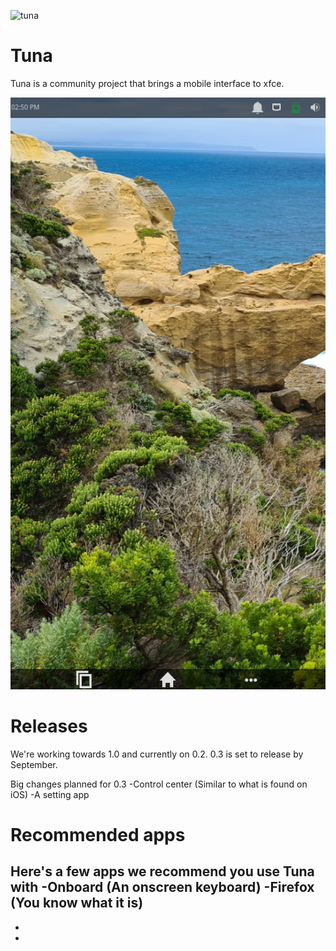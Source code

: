 
![tuna](img/TunaLOGOtitle.png)

# Tuna

Tuna is a community project that brings a mobile interface to xfce.

![tuna](img/TS3.png)

# Releases

We're working towards 1.0 and currently on 0.2. 0.3 is set to release by September.

Big changes planned for 0.3
-Control center (Similar to what is found on iOS)
-A setting app

# Recommended apps

Here's a few apps we recommend you use Tuna with
-Onboard (An onscreen keyboard)
-Firefox (You know what it is)
-
-
-
